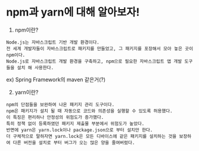 # npm과 yarn에 대해 알아보자!

1. npm이란?
```
Node.js는 자바스크립트 기반 개발 환경이다.
전 세계 개발자들이 자바스크립트로 패키지를 만들었고, 그 패키지를 포장해서 모아 놓은 곳이 npm이다.
Node.js로 자바스크립트 개발 환경을 구축하고, npm으로 필요한 자바스크립트 앱 개발 도구들을 설치 해 사용한다.
```
ex) Spring Framework의 maven 같은거(?)

2. yarn이란?
```
npm의 단점들을 보완하여 나온 패키지 관리 도구이다.
npm은 패키지가 설치 될 때 자동으로 코드와 의존성을 실행할 수 있도록 허용했다. 
이 특징은 편리하나 안정성의 위험도가 증가했다. 
특히 정책 없이 등록하였던 패키지 제출물 부분에서 위험도가 높았다. 
반면에 yarn은 yarn.lock이나 package.json으로 부터 설치만 한다. 
더 구체적으로 말하자면 yarn.lock은 모든 디바이스에 같은 패키지를 설치하는 것을 보장하여 다른 버전을 설치로 부터 버그가 오는 많은 양을 줄여버렸다.
```